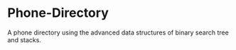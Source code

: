 # Phone-Directory
A phone directory using the advanced data structures of binary search tree and stacks.
